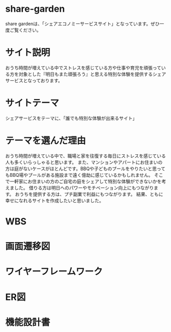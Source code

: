 # share-garden
share gardenは、「シェアエコノミーサービスサイト」となっています。ぜひ一度ご覧ください。
# サイト説明

おうち時間が増えている中でストレスを感じている方や仕事や育児を頑張っている方を対象とした『明日もまた頑張ろう』と思える特別な体験を提供するシェアサービスとなっております。	

# サイトテーマ
シェアサービスをテーマに、「誰でも特別な体験が出来るサイト」

# テーマを選んだ理由
おうち時間が増えている中で、職場と家を往復する毎日にストレスを感じている人も多くいらっしゃると思います。
また、マンションやアパートにお住まいの方は庭がないケースがほとんどです。BBQや子どものプールをやりたいと思ってもBBQ場やプールがある施設まで遠く億劫に感じているかもしれません。
そこで一軒家にお住まいの方のご自宅の庭をシェアして特別な体験ができないかを考えました。
借りる方は明日へのパワーやモチベーション向上にもつながります。
おうちを提供する方は、プチ副業で利益にもつながります。
結果、ともに幸せになれるサイトを作成したいと思いました。

# WBS

# 画面遷移図

# ワイヤーフレームワーク

# ER図

# 機能設計書

